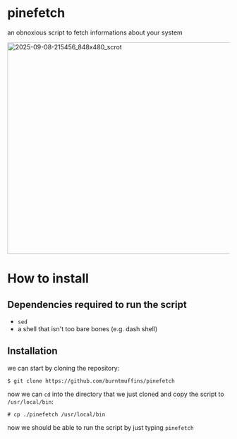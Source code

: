 # pinefetch
an obnoxious script to fetch informations about your system

<img width="848" height="480" alt="2025-09-08-215456_848x480_scrot" src="https://github.com/user-attachments/assets/34a7f16e-3915-4218-8315-709714112cdb" />

# How to install
## Dependencies required to run the script
- `sed`
- a shell that isn't too bare bones (e.g. dash shell)

## Installation
we can start by cloning the repository:
```
$ git clone https://github.com/burntmuffins/pinefetch
```

now we can `cd` into the directory that we just cloned and copy the script to `/usr/local/bin`:
```
# cp ./pinefetch /usr/local/bin
```
now we should be able to run the script by just typing `pinefetch`
